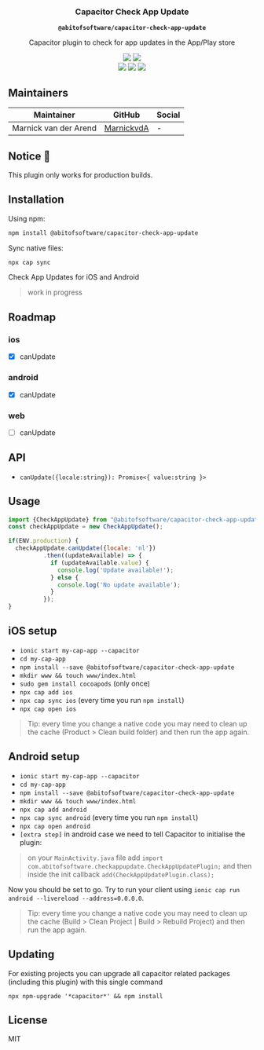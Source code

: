 <h3 align="center">Capacitor Check App Update</h3>
<p align="center"><strong><code>@abitofsoftware/capacitor-check-app-update</code></strong></p>
<p align="center">
  Capacitor plugin to check for app updates in the App/Play store
</p>

<p align="center">
  <img src="https://img.shields.io/maintenance/yes/2020?style=flat-square" />
  <a href="https://www.npmjs.com/package/@abitofsoftware/capacitor-check-app-update"><img src="https://img.shields.io/npm/l/@abitofsoftware/capacitor-check-app-update?style=flat-square" /></a>
<br>
  <a href="https://www.npmjs.com/package/@abitofsoftware/capacitor-check-app-update"><img src="https://img.shields.io/npm/dw/@abitofsoftware/capacitor-check-app-update?style=flat-square" /></a>
  <a href="https://www.npmjs.com/package/@abitofsoftware/capacitor-check-app-update"><img src="https://img.shields.io/npm/v/@abitofsoftware/capacitor-check-app-update?style=flat-square" /></a>
  <!-- ALL-CONTRIBUTORS-BADGE:START - Do not remove or modify this section -->
<a href="#contributors"><img src="https://img.shields.io/badge/all%20contributors-1-orange?style=flat-square" /></a>
<!-- ALL-CONTRIBUTORS-BADGE:END -->
</p>

## Maintainers

| Maintainer   | GitHub                                | Social                                          |
| ------------ | ------------------------------------- | ----------------------------------------------- |
| Marnick van der Arend | [MarnickvdA](https://github.com/marnickvda) | - |

## Notice 🚀

This plugin only works for production builds.

## Installation

Using npm:

```bash
npm install @abitofsoftware/capacitor-check-app-update
```

Sync native files:

```bash
npx cap sync
```

Check App Updates for iOS and Android

> work in progress

## Roadmap

### ios

- [x] canUpdate

### android

- [x] canUpdate

### web

- [ ] canUpdate

## API

- `canUpdate({locale:string}): Promise<{ value:string }>`

## Usage

```js
import {CheckAppUpdate} from "@abitofsoftware/capacitor-check-app-update";
const checkAppUpdate = new CheckAppUpdate();

if(ENV.production) {
  checkAppUpdate.canUpdate({locale: 'nl'})
          .then((updateAvailable) => {
            if (updateAvailable.value) {
              console.log('Update available!');
            } else {
              console.log('No update available');
            }
          });
}
```

## iOS setup

- `ionic start my-cap-app --capacitor`
- `cd my-cap-app`
- `npm install --save @abitofsoftware/capacitor-check-app-update`
- `mkdir www && touch www/index.html`
- `sudo gem install cocoapods` (only once)
- `npx cap add ios`
- `npx cap sync ios` (every time you run `npm install`)
- `npx cap open ios`

> Tip: every time you change a native code you may need to clean up the cache (Product > Clean build folder) and then run the app again.

## Android setup

- `ionic start my-cap-app --capacitor`
- `cd my-cap-app`
- `npm install --save @abitofsoftware/capacitor-check-app-update`
- `mkdir www && touch www/index.html`
- `npx cap add android`
- `npx cap sync android` (every time you run `npm install`)
- `npx cap open android`
- `[extra step]` in android case we need to tell Capacitor to initialise the plugin:

> on your `MainActivity.java` file add `import com.abitofsoftware.checkappupdate.CheckAppUpdatePlugin;` and then inside the init callback `add(CheckAppUpdatePlugin.class);`

Now you should be set to go. Try to run your client using `ionic cap run android --livereload --address=0.0.0.0`.

> Tip: every time you change a native code you may need to clean up the cache (Build > Clean Project | Build > Rebuild Project) and then run the app again.

## Updating

For existing projects you can upgrade all capacitor related packages (including this plugin) with this single command

`npx npm-upgrade '*capacitor*' && npm install`

## License

MIT
